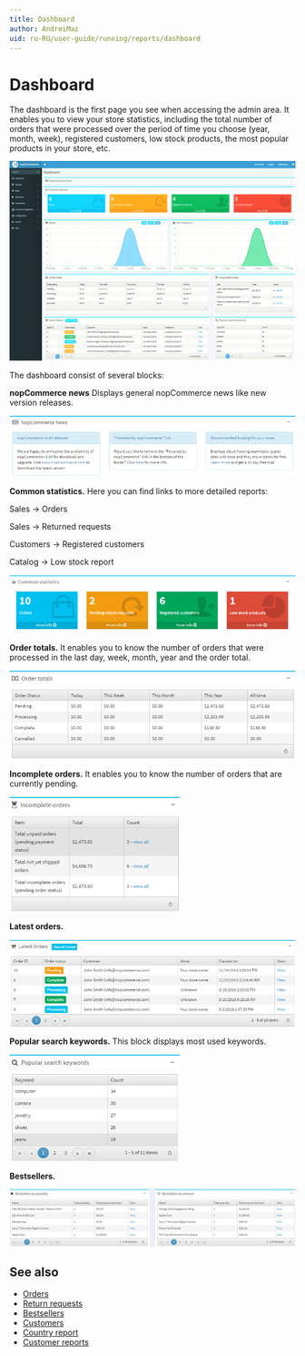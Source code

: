 ```yaml
---
title: Dashboard
author: AndreiMaz
uid: ru-RU/user-guide/running/reports/dashboard
---
```


# Dashboard

The dashboard is the first page you see when accessing the admin area. It enables you to view your store statistics, including the total number of orders that were processed over the period of time you choose (year, month, week), registered customers, low stock products, the most popular products in your store, etc.

![dashboard](_static/dashboard/dashboard.png)

The dashboard consist of several blocks:

**nopCommerce news** Displays general nopCommerce news like new version releases.

![news](_static/dashboard/news.png)

**Common statistics.** Here you can find links to more detailed reports:

Sales → Orders

Sales → Returned requests

Customers → Registered customers

Catalog → Low stock report

![common](_static/dashboard/common.png)

**Order totals.** It enables you to know the number of orders that were processed in the last day, week, month, year and the order total.

![order-totals](_static/dashboard/order-totals.png)

**Incomplete orders.** It enables you to know the number of orders that are currently pending.

![order-incomplete](_static/dashboard/order-incomplete.png)

**Latest orders.**

![order-latest](_static/dashboard/order-latest.png)

**Popular search keywords.** This block displays most used keywords.

![keywords](_static/dashboard/keywords.png)

**Bestsellers.**

![bestsellers](_static/dashboard/bestsellers.png)

## See also

* [Orders](xref:ru-RU/user-guide/running/order-management/orders/index)
* [Return requests](xref:ru-RU/user-guide/running/order-management/return-requests/index)
* [Bestsellers](xref:ru-RU/user-guide/running/reports/bestsellers-never-purchased)
* [Customers](xref:ru-RU/user-guide/running/customer-management/index)
* [Country report](xref:ru-RU/user-guide/running/reports/country-report)
* [Customer reports](xref:ru-RU/user-guide/running/reports/customer-reports)
